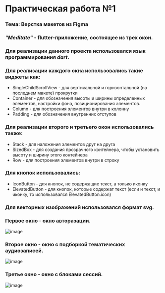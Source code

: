 # Практическая работа №1


### Тема: Верстка макетов из Figma
### *"Meditate"* - flutter-приложение, состоящее из трех окон.
### Для реализации данного проекта использовался язык программирования *dart*.
###
### Для реализации каждого окна использовались такие виджеты как:
- SingleChildScrollView - для вертикальной и горизонтальной (на последнем макете) прокрутки
- Container - для обозначения высоты и ширины определенных элементов, настройки фона, позиционирования элементов.
- Column - для построения элементов внутри в колонну
- Padding - для обозначения внутренних отступов
###
### Для реализации второго и третьего окон использовались также:
- Stack - для наложения элементов друг на друга
- SizedBox - для создания прозрачного контейнера, чтобы установить высоту и ширину этого контейнера
- Row - для построения элементов внутри в строку
###
### Для кнопок использовались:
- IconButton - для кнопок, не содержащие текст, а только иконку
- ElevatedButton - для кнопок, которые содержат текст (если и текст, и иконку, то использовался ElevatedButton.icon)
###
### Для векторных изображений использовался формат svg.



### Первое окно - окно авторазации. 
![image](https://user-images.githubusercontent.com/80402777/191964061-10a01a74-aeea-4b62-94af-ecd005c082ac.png)
### Второе окно - окно с подборкой тематических аудиозаписей. 
![image](https://user-images.githubusercontent.com/80402777/191964124-a049bc9d-4ea8-4f6d-b160-4b32c9db47fe.png)
### Третье окно - окно с блоками сессий. 
![image](https://user-images.githubusercontent.com/80402777/191998067-36eb493f-8ddb-4418-8f1b-3e61da360932.png)






